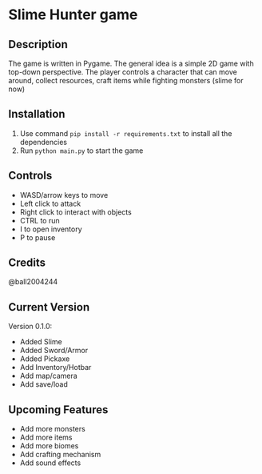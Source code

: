 # Slime Hunter game

## Description
The game is written in Pygame. The general idea is a simple 2D game with top-down perspective. The player controls a character that can move around, collect resources, craft items while fighting monsters (slime for now)

## Installation
1. Use command `pip install -r requirements.txt` to install all the dependencies
2. Run `python main.py` to start the game

## Controls
- WASD/arrow keys to move
- Left click to attack
- Right click to interact with objects
- CTRL to run
- I to open inventory
- P to pause

## Credits
@ball2004244

## Current Version
Version 0.1.0:
- Added Slime
- Added Sword/Armor
- Added Pickaxe
- Add Inventory/Hotbar
- Add map/camera
- Add save/load 

## Upcoming Features
- Add more monsters
- Add more items
- Add more biomes
- Add crafting mechanism
- Add sound effects
